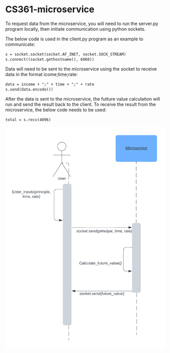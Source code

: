 # CS361-microservice

To request data from the microservice, you will need to run the server.py program locally, then
initiate communication using python sockets. 

The below code is used in the client.py program as an example to communicate:

    s = socket.socket(socket.AF_INET, socket.SOCK_STREAM)
    s.connect((socket.gethostname(), 6060))

Data will need to be sent to the microservice using the socket to receive data in the format 
icome;time;rate: 

    data = income + ";" + time + ";" + rate
    s.send(data.encode())

After the data is sent to the microservice, the futture value calculation will run and send the 
result back to the client. To receive the result from the microservice, the below code needs to
be used:

    total = s.recv(4096)


![UML Diagram](./UML.png)
